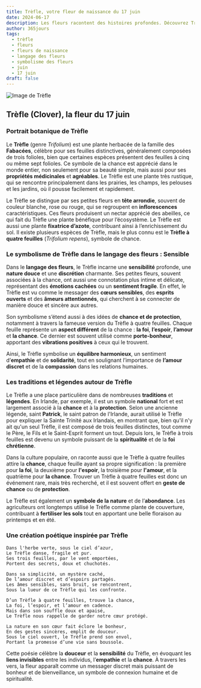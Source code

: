 ```yaml
---
title: Trèfle, votre fleur de naissance du 17 juin
date: 2024-06-17
description: Les fleurs racontent des histoires profondes. Découvrez Trèfle, votre fleur de naissance du 17 juin, ses symboles et récits fascinants. Plongez dans sa signification et son langage unique dans l'art floral.
author: 365jours
tags:
  - trèfle
  - fleurs
  - fleurs de naissance
  - langage des fleurs
  - symbolisme des fleurs
  - juin
  - 17 juin
draft: false
---
```



![Image de Trèfle](https://cdn.pixabay.com/photo/2015/01/02/19/38/clover-586904_640.jpg#center)


## Trèfle (Clover), la fleur du 17 juin

### Portrait botanique de Trèfle

Le **Trèfle** (genre _Trifolium_) est une plante herbacée de la famille des **Fabacées**, célèbre pour ses feuilles distinctives, généralement composées de trois folioles, bien que certaines espèces présentent des feuilles à cinq ou même sept folioles. Ce symbole de la chance est apprécié dans le monde entier, non seulement pour sa beauté simple, mais aussi pour ses **propriétés médicinales** et **agréables**. Le Trèfle est une plante très rustique, qui se rencontre principalement dans les prairies, les champs, les pelouses et les jardins, où il pousse facilement et rapidement.

Le Trèfle se distingue par ses petites fleurs en **tête arrondie**, souvent de couleur blanche, rose ou rouge, qui se regroupent en **inflorescences** caractéristiques. Ces fleurs produisent un nectar apprécié des abeilles, ce qui fait du Trèfle une plante bénéfique pour l’écosystème. Le Trèfle est aussi une plante **fixatrice d’azote**, contribuant ainsi à l’enrichissement du sol. Il existe plusieurs espèces de Trèfle, mais le plus connu est le **Trèfle à quatre feuilles** (_Trifolium repens_), symbole de chance.

### Le symbolisme de Trèfle dans le langage des fleurs : Sensible

Dans le **langage des fleurs**, le Trèfle incarne une **sensibilité** profonde, une **nature douce** et une **discrétion** charmante. Ses petites fleurs, souvent associées à la chance, ont aussi une connotation plus intime et délicate, représentant des **émotions cachées** ou un **sentiment fragile**. En effet, le Trèfle est vu comme le messager des **cœurs sensibles**, des **esprits ouverts** et des **âmeurs attentionnés**, qui cherchent à se connecter de manière douce et sincère aux autres.

Son symbolisme s’étend aussi à des idées de **chance et de protection**, notamment à travers la fameuse version du Trèfle à quatre feuilles. Chaque feuille représente un **aspect différent** de la chance : **la foi**, **l’espoir**, **l’amour** et **la chance**. Ce dernier est souvent utilisé comme **porte-bonheur**, apportant des **vibrations positives** à ceux qui le trouvent.

Ainsi, le Trèfle symbolise un **équilibre harmonieux**, un sentiment d’**empathie** et de **solidarité**, tout en soulignant l’importance de **l’amour discret** et de la **compassion** dans les relations humaines.

### Les traditions et légendes autour de Trèfle

Le Trèfle a une place particulière dans de nombreuses **traditions** et **légendes**. En Irlande, par exemple, il est un symbole **national** fort et est largement associé à la **chance** et à la **protection**. Selon une ancienne légende, saint **Patrick**, le saint patron de l'Irlande, aurait utilisé le Trèfle pour expliquer la Sainte Trinité aux Irlandais, en montrant que, bien qu'il n'y ait qu'un seul Trèfle, il est composé de trois feuilles distinctes, tout comme le Père, le Fils et le Saint-Esprit forment un tout. Depuis lors, le Trèfle à trois feuilles est devenu un symbole puissant de la **spiritualité** et de la **foi chrétienne**.

Dans la culture populaire, on raconte aussi que le Trèfle à quatre feuilles attire la **chance**, chaque feuille ayant sa propre signification : la première pour **la foi**, la deuxième pour **l'espoir**, la troisième pour **l'amour**, et la quatrième pour **la chance**. Trouver un Trèfle à quatre feuilles est donc un événement rare, mais très recherché, et il est souvent offert en **geste de chance** ou de **protection**.

Le Trèfle est également un **symbole de la nature** et de l’**abondance**. Les agriculteurs ont longtemps utilisé le Trèfle comme plante de couverture, contribuant à **fertiliser les sols** tout en apportant une belle floraison au printemps et en été.

### Une création poétique inspirée par Trèfle

```
Dans l'herbe verte, sous le ciel d’azur,
Le Trèfle danse, fragile et pur.
Ses trois feuilles, par le vent emportées,
Portent des secrets, doux et chuchotés.

Dans sa simplicité, un mystère caché,
De l’amour discret et d’espoirs partagés.
Les âmes sensibles, sans bruit, se rencontrent,
Sous la lueur de ce Trèfle qui les confronte.

D’un Trèfle à quatre feuilles, trouve la chance,
La foi, l’espoir, et l’amour en cadence.
Mais dans son souffle doux et apaisé,
Le Trèfle nous rappelle de garder notre cœur protégé.

La nature en son cœur fait éclore le bonheur,
En des gestes sincères, emplit de douceur.
Sous le ciel ouvert, le Trèfle prend son envol,
Portant la promesse d’une vie sans boussole.
```

Cette poésie célèbre la **douceur** et la **sensibilité** du Trèfle, en évoquant les **liens invisibles** entre les individus, l’**empathie** et la **chance**. À travers les vers, la fleur apparaît comme un messager discret mais puissant de bonheur et de bienveillance, un symbole de connexion humaine et de spiritualité.